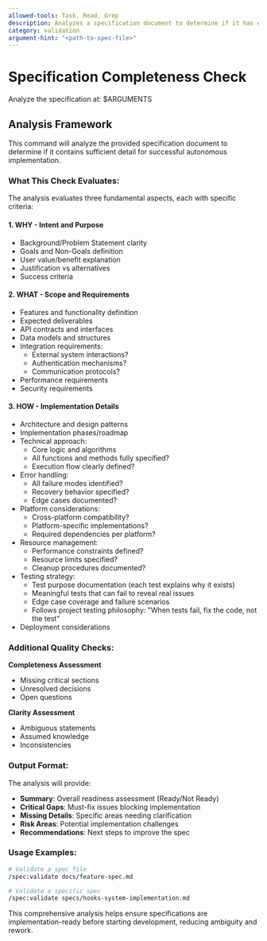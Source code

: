 ```yaml
---
allowed-tools: Task, Read, Grep
description: Analyzes a specification document to determine if it has enough detail for autonomous implementation
category: validation
argument-hint: "<path-to-spec-file>"
---
```


# Specification Completeness Check

Analyze the specification at: $ARGUMENTS

## Analysis Framework

This command will analyze the provided specification document to determine if it contains sufficient detail for successful autonomous implementation.

### What This Check Evaluates:

The analysis evaluates three fundamental aspects, each with specific criteria:

#### 1. **WHY - Intent and Purpose**
- Background/Problem Statement clarity
- Goals and Non-Goals definition
- User value/benefit explanation
- Justification vs alternatives
- Success criteria

#### 2. **WHAT - Scope and Requirements**
- Features and functionality definition
- Expected deliverables
- API contracts and interfaces
- Data models and structures
- Integration requirements:
  - External system interactions?
  - Authentication mechanisms?
  - Communication protocols?
- Performance requirements
- Security requirements

#### 3. **HOW - Implementation Details**
- Architecture and design patterns
- Implementation phases/roadmap
- Technical approach:
  - Core logic and algorithms
  - All functions and methods fully specified?
  - Execution flow clearly defined?
- Error handling:
  - All failure modes identified?
  - Recovery behavior specified?
  - Edge cases documented?
- Platform considerations:
  - Cross-platform compatibility?
  - Platform-specific implementations?
  - Required dependencies per platform?
- Resource management:
  - Performance constraints defined?
  - Resource limits specified?
  - Cleanup procedures documented?
- Testing strategy:
  - Test purpose documentation (each test explains why it exists)
  - Meaningful tests that can fail to reveal real issues
  - Edge case coverage and failure scenarios
  - Follows project testing philosophy: "When tests fail, fix the code, not the test"
- Deployment considerations

### Additional Quality Checks:

**Completeness Assessment**
- Missing critical sections
- Unresolved decisions
- Open questions

**Clarity Assessment**  
- Ambiguous statements
- Assumed knowledge
- Inconsistencies

### Output Format:

The analysis will provide:
- **Summary**: Overall readiness assessment (Ready/Not Ready)
- **Critical Gaps**: Must-fix issues blocking implementation
- **Missing Details**: Specific areas needing clarification
- **Risk Areas**: Potential implementation challenges
- **Recommendations**: Next steps to improve the spec

### Usage Examples:

```bash
# Validate a spec file
/spec:validate docs/feature-spec.md

# Validate a specific spec
/spec:validate specs/hooks-system-implementation.md
```

This comprehensive analysis helps ensure specifications are implementation-ready before starting development, reducing ambiguity and rework.